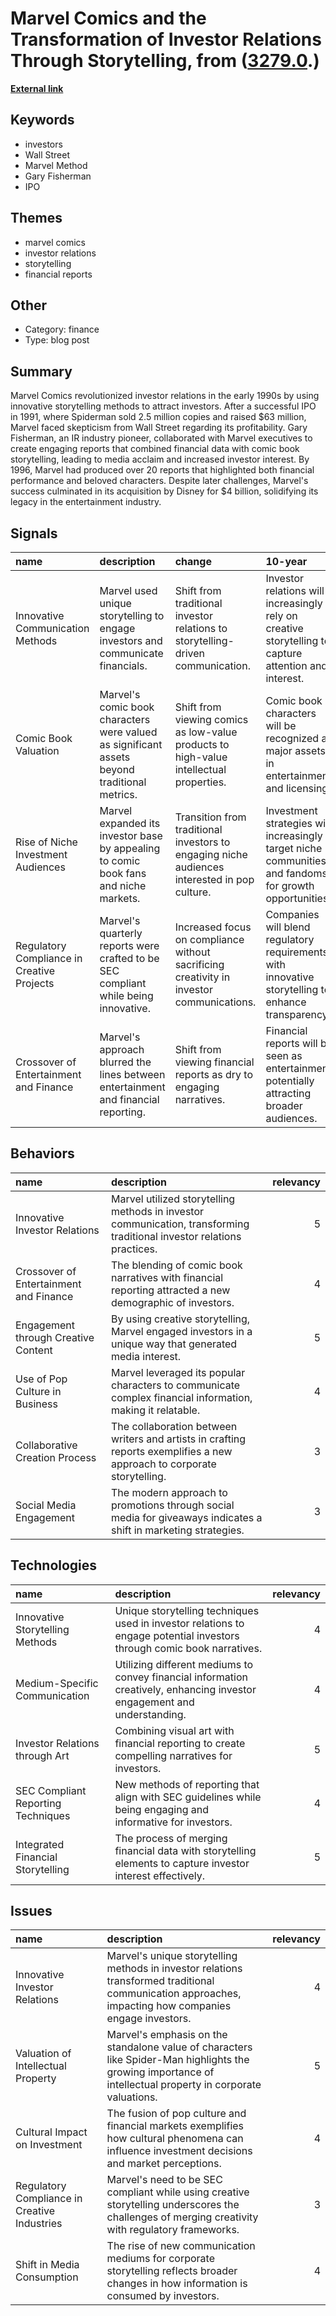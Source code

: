 # __Marvel Comics and the Transformation of Investor Relations Through Storytelling__, from ([3279.0](https://kghosh.substack.com/p/3279.0).)

__[External link](https://equity-animal.beehiiv.com/p/marvel-comics-captured-generation-investors?utm_source=substack&utm_medium=email)__



## Keywords

* investors
* Wall Street
* Marvel Method
* Gary Fisherman
* IPO

## Themes

* marvel comics
* investor relations
* storytelling
* financial reports

## Other

* Category: finance
* Type: blog post

## Summary

Marvel Comics revolutionized investor relations in the early 1990s by using innovative storytelling methods to attract investors. After a successful IPO in 1991, where Spiderman sold 2.5 million copies and raised $63 million, Marvel faced skepticism from Wall Street regarding its profitability. Gary Fisherman, an IR industry pioneer, collaborated with Marvel executives to create engaging reports that combined financial data with comic book storytelling, leading to media acclaim and increased investor interest. By 1996, Marvel had produced over 20 reports that highlighted both financial performance and beloved characters. Despite later challenges, Marvel's success culminated in its acquisition by Disney for $4 billion, solidifying its legacy in the entertainment industry.

## Signals

| name                                       | description                                                                                  | change                                                                                       | 10-year                                                                                                | driving-force                                                                         |   relevancy |
|:-------------------------------------------|:---------------------------------------------------------------------------------------------|:---------------------------------------------------------------------------------------------|:-------------------------------------------------------------------------------------------------------|:--------------------------------------------------------------------------------------|------------:|
| Innovative Communication Methods           | Marvel used unique storytelling to engage investors and communicate financials.              | Shift from traditional investor relations to storytelling-driven communication.              | Investor relations will increasingly rely on creative storytelling to capture attention and interest.  | The need for companies to stand out in a crowded market and engage diverse investors. |           4 |
| Comic Book Valuation                       | Marvel's comic book characters were valued as significant assets beyond traditional metrics. | Shift from viewing comics as low-value products to high-value intellectual properties.       | Comic book characters will be recognized as major assets in entertainment and licensing.               | The growing crossover of comics into mainstream media and entertainment industries.   |           5 |
| Rise of Niche Investment Audiences         | Marvel expanded its investor base by appealing to comic book fans and niche markets.         | Transition from traditional investors to engaging niche audiences interested in pop culture. | Investment strategies will increasingly target niche communities and fandoms for growth opportunities. | The democratization of investing and the rise of fandom-driven markets.               |           4 |
| Regulatory Compliance in Creative Projects | Marvel's quarterly reports were crafted to be SEC compliant while being innovative.          | Increased focus on compliance without sacrificing creativity in investor communications.     | Companies will blend regulatory requirements with innovative storytelling to enhance transparency.     | The push for better transparency and engagement in corporate communications.          |           3 |
| Crossover of Entertainment and Finance     | Marvel's approach blurred the lines between entertainment and financial reporting.           | Shift from viewing financial reports as dry to engaging narratives.                          | Financial reports will be seen as entertainment, potentially attracting broader audiences.             | The evolving landscape of how information is consumed and valued by the public.       |           4 |

## Behaviors

| name                                   | description                                                                                                             |   relevancy |
|:---------------------------------------|:------------------------------------------------------------------------------------------------------------------------|------------:|
| Innovative Investor Relations          | Marvel utilized storytelling methods in investor communication, transforming traditional investor relations practices.  |           5 |
| Crossover of Entertainment and Finance | The blending of comic book narratives with financial reporting attracted a new demographic of investors.                |           4 |
| Engagement through Creative Content    | By using creative storytelling, Marvel engaged investors in a unique way that generated media interest.                 |           5 |
| Use of Pop Culture in Business         | Marvel leveraged its popular characters to communicate complex financial information, making it relatable.              |           4 |
| Collaborative Creation Process         | The collaboration between writers and artists in crafting reports exemplifies a new approach to corporate storytelling. |           3 |
| Social Media Engagement                | The modern approach to promotions through social media for giveaways indicates a shift in marketing strategies.         |           3 |

## Technologies

| name                               | description                                                                                                              |   relevancy |
|:-----------------------------------|:-------------------------------------------------------------------------------------------------------------------------|------------:|
| Innovative Storytelling Methods    | Unique storytelling techniques used in investor relations to engage potential investors through comic book narratives.   |           4 |
| Medium-Specific Communication      | Utilizing different mediums to convey financial information creatively, enhancing investor engagement and understanding. |           4 |
| Investor Relations through Art     | Combining visual art with financial reporting to create compelling narratives for investors.                             |           5 |
| SEC Compliant Reporting Techniques | New methods of reporting that align with SEC guidelines while being engaging and informative for investors.              |           4 |
| Integrated Financial Storytelling  | The process of merging financial data with storytelling elements to capture investor interest effectively.               |           5 |

## Issues

| name                                         | description                                                                                                                                                 |   relevancy |
|:---------------------------------------------|:------------------------------------------------------------------------------------------------------------------------------------------------------------|------------:|
| Innovative Investor Relations                | Marvel's unique storytelling methods in investor relations transformed traditional communication approaches, impacting how companies engage investors.      |           4 |
| Valuation of Intellectual Property           | Marvel's emphasis on the standalone value of characters like Spider-Man highlights the growing importance of intellectual property in corporate valuations. |           5 |
| Cultural Impact on Investment                | The fusion of pop culture and financial markets exemplifies how cultural phenomena can influence investment decisions and market perceptions.               |           4 |
| Regulatory Compliance in Creative Industries | Marvel's need to be SEC compliant while using creative storytelling underscores the challenges of merging creativity with regulatory frameworks.            |           3 |
| Shift in Media Consumption                   | The rise of new communication mediums for corporate storytelling reflects broader changes in how information is consumed by investors.                      |           4 |